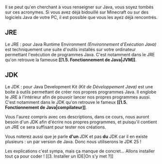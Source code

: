 Il se peut qu'en cherchant à vous renseigner sur Java, vous soyez tombés sur ces acronymes.
Si vous avez déjà bidouillé sur Minecraft ou sur des logiciels Java de votre PC, il est possible que vous les ayez déjà rencontrés.

## JRE

Le JRE : pour Java Runtime Environment *(Environnement d'Exécution Java)* est techniquement une suite d'outils installés sur votre ordinateur permettant l'exécution de programmes Java.
C'est notamment dans le JRE qu'on retrouve la fameuse **[[1.5. Fonctionnement de Java|JVM]]**.

## JDK

Le JDK : pour Java Development Kit *(Kit de Développement Java)* est une boite à outils permettant de créer nos propres programmes Java. Il englobe le JRE à l'intérieur afin de pouvoir lancer nos propres programmes aussi.
C'est notamment dans le JDK qu'on retrouve le fameux **[[1.5. Fonctionnement de Java|compilateur]]**.


Vous l'aurez compris avec ces descriptions, dans ce cours, nous auront besoin d'un JDK afin d'écrire nos propres programmes, et puisqu'il contient un JRE ce sera suffisant pour tester nos créations.

Vous noterez aussi que je parle **d'un** JDK et pas **du** JDK car il en existe plusieurs : un par version de Java. Donc nous utiliserons le JDK 25 !

Les explications c'est sympa, mais ça manque de concret... Allons installer tout ça pour coder !
[[3. Installer un IDE|On s'y met ?]]